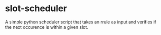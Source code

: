 # slot-scheduler
A simple python scheduler script that takes an rrule as input and verifies if the next occurence is within a given slot.
